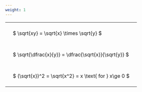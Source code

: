 ```yaml
---
weight: 1
---
```


<style type="text/css">
#T_a9f86 th.col_heading {
  text-align: left;
  font-size: 1em;
}
#T_a9f86 td {
  text-align: left;
  font-size: 1em;
  padding: 1.5em;
}
</style>
<table id="T_a9f86">
  <thead>
  </thead>
  <tbody>
    <tr>
      <td id="T_a9f86_row0_col0" class="data row0 col0" >$ \sqrt{xy} = \sqrt{x} \times \sqrt{y} $</td>
    </tr>
    <tr>
      <td id="T_a9f86_row1_col0" class="data row1 col0" >$ \sqrt{\dfrac{x}{y}} = \dfrac{\sqrt{x}}{\sqrt{y}} $</td>
    </tr>
    <tr>
      <td id="T_a9f86_row2_col0" class="data row2 col0" >$ (\sqrt{x})^2 = \sqrt{x^2} = x \text{ for } x\ge 0 $</td>
    </tr>
  </tbody>
</table>

